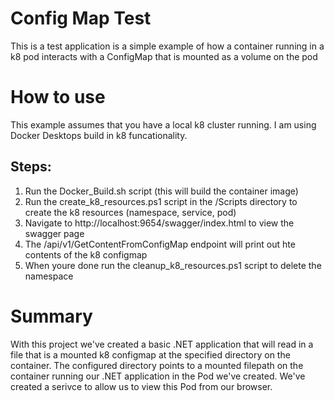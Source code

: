 # Config Map Test

This is a test application is a simple example of how a container running in a k8 pod interacts with a ConfigMap that is mounted as a volume on the pod 

# How to use

This example assumes that you have a local k8 cluster running. I am using Docker Desktops build in k8 funcationality.

## Steps:
1. Run the Docker_Build.sh script (this will build the container image)
2. Run the create_k8_resources.ps1 script in the /Scripts directory to create the k8 resources (namespace, service, pod)
3. Navigate to http://localhost:9654/swagger/index.html to view the swagger page
4. The /api/v1/GetContentFromConfigMap endpoint will print out hte contents of the k8 configmap
5. When youre done run the cleanup_k8_resources.ps1 script to delete the namespace

# Summary

With this project we've created a basic .NET application that will read in a file that is a mounted k8 configmap at the specified directory on the container.
The configured directory points to a mounted filepath on the container running our .NET application in the Pod we've created.
We've created a serivce to allow us to view this Pod from our browser.
